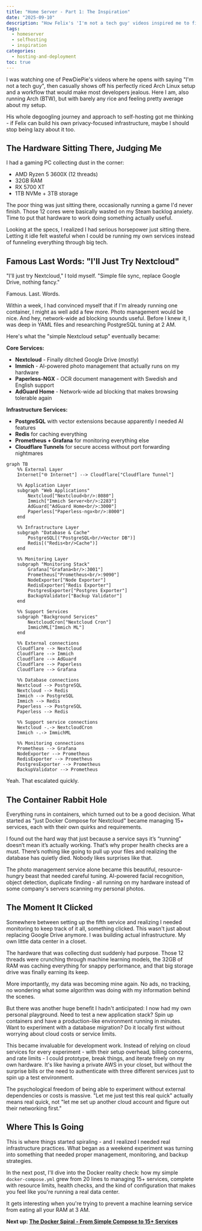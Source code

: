 ```yaml
---
title: "Home Server - Part 1: The Inspiration"
date: "2025-09-10"
description: "How Felix's 'I'm not a tech guy' videos inspired me to finally put my dusty gaming PC to work"
tags:
  - homeserver
  - selfhosting
  - inspiration
categories:
  - hosting-and-deployment
toc: true
---
```


I was watching one of PewDiePie's videos where he opens with saying "I'm not a tech guy", then casually shows off his perfectly riced Arch Linux setup and a workflow that would make most developers jealous. Here I am, also running Arch (BTW), but with barely any rice and feeling pretty average about my setup.

<!--more-->

His whole degoogling journey and approach to self-hosting got me thinking - if Felix can build his own privacy-focused infrastructure, maybe I should stop being lazy about it too.

## The Hardware Sitting There, Judging Me

I had a gaming PC collecting dust in the corner:

- AMD Ryzen 5 3600X (12 threads)
- 32GB RAM
- RX 5700 XT
- 1TB NVMe + 3TB storage

The poor thing was just sitting there, occasionally running a game I'd never finish. Those 12 cores were basically wasted on my Steam backlog anxiety. Time to put that hardware to work doing something actually useful.

Looking at the specs, I realized I had serious horsepower just sitting there. Letting it idle felt wasteful when I could be running my own services instead of funneling everything through big tech.

## Famous Last Words: "I'll Just Try Nextcloud"

"I'll just try Nextcloud," I told myself. "Simple file sync, replace Google Drive, nothing fancy."

Famous. Last. Words.

Within a week, I had convinced myself that if I'm already running one container, I might as well add a few more. Photo management would be nice. And hey, network-wide ad blocking sounds useful. Before I knew it, I was deep in YAML files and researching PostgreSQL tuning at 2 AM.

Here's what the "simple Nextcloud setup" eventually became:

**Core Services:**

- **Nextcloud** - Finally ditched Google Drive (mostly)
- **Immich** - AI-powered photo management that actually runs on my hardware
- **Paperless-NGX** - OCR document management with Swedish and English support
- **AdGuard Home** - Network-wide ad blocking that makes browsing tolerable again

**Infrastructure Services:**

- **PostgreSQL** with vector extensions because apparently I needed AI features
- **Redis** for caching everything
- **Prometheus + Grafana** for monitoring everything else
- **Cloudflare Tunnels** for secure access without port forwarding nightmares

```mermaid
graph TB
    %% External Layer
    Internet["🌐 Internet"] --> Cloudflare["Cloudflare Tunnel"]

    %% Application Layer
    subgraph "Web Applications"
        Nextcloud["Nextcloud<br/>:8080"]
        Immich["Immich Server<br/>:2283"]
        AdGuard["AdGuard Home<br/>:3000"]
        Paperless["Paperless-ngx<br/>:8000"]
    end

    %% Infrastructure Layer
    subgraph "Database & Cache"
        PostgreSQL[("PostgreSQL<br/>Vector DB")]
        Redis[("Redis<br/>Cache")]
    end

    %% Monitoring Layer
    subgraph "Monitoring Stack"
        Grafana["Grafana<br/>:3001"]
        Prometheus["Prometheus<br/>:9090"]
        NodeExporter["Node Exporter"]
        RedisExporter["Redis Exporter"]
        PostgresExporter["Postgres Exporter"]
        BackupValidator["Backup Validator"]
    end

    %% Support Services
    subgraph "Background Services"
        NextcloudCron["Nextcloud Cron"]
        ImmichML["Immich ML"]
    end

    %% External connections
    Cloudflare --> Nextcloud
    Cloudflare --> Immich
    Cloudflare --> AdGuard
    Cloudflare --> Paperless
    Cloudflare --> Grafana

    %% Database connections
    Nextcloud --> PostgreSQL
    Nextcloud --> Redis
    Immich --> PostgreSQL
    Immich --> Redis
    Paperless --> PostgreSQL
    Paperless --> Redis

    %% Support service connections
    Nextcloud -.-> NextcloudCron
    Immich -.-> ImmichML

    %% Monitoring connections
    Prometheus --> Grafana
    NodeExporter --> Prometheus
    RedisExporter --> Prometheus
    PostgresExporter --> Prometheus
    BackupValidator --> Prometheus
```

Yeah. That escalated quickly.

## The Container Rabbit Hole

Everything runs in containers, which turned out to be a good decision. What started as "just Docker Compose for Nextcloud" became managing 15+ services, each with their own quirks and requirements.

I found out the hard way that just because a service says it’s “running” doesn’t mean it’s actually working. That’s why proper health checks are a must. There’s nothing like going to pull up your files and realizing the database has quietly died. Nobody likes surprises like that.

The photo management service alone became this beautiful, resource-hungry beast that needed careful tuning. AI-powered facial recognition, object detection, duplicate finding - all running on my hardware instead of some company's servers scanning my personal photos.

## The Moment It Clicked

Somewhere between setting up the fifth service and realizing I needed monitoring to keep track of it all, something clicked. This wasn't just about replacing Google Drive anymore. I was building actual infrastructure. My own little data center in a closet.

The hardware that was collecting dust suddenly had purpose. Those 12 threads were crunching through machine learning models, the 32GB of RAM was caching everything for snappy performance, and that big storage drive was finally earning its keep.

More importantly, my data was becoming mine again. No ads, no tracking, no wondering what some algorithm was doing with my information behind the scenes.

But there was another huge benefit I hadn't anticipated: I now had my own personal playground. Need to test a new application stack? Spin up containers and have a production-like environment running in minutes. Want to experiment with a database migration? Do it locally first without worrying about cloud costs or service limits.

This became invaluable for development work. Instead of relying on cloud services for every experiment - with their setup overhead, billing concerns, and rate limits - I could prototype, break things, and iterate freely on my own hardware. It's like having a private AWS in your closet, but without the surprise bills or the need to authenticate with three different services just to spin up a test environment.

The psychological freedom of being able to experiment without external dependencies or costs is massive. "Let me just test this real quick" actually means real quick, not "let me set up another cloud account and figure out their networking first."

## Where This Is Going

This is where things started spiraling - and I realized I needed real infrastructure practices. What began as a weekend experiment was turning into something that needed proper management, monitoring, and backup strategies.

In the next post, I'll dive into the Docker reality check: how my simple `docker-compose.yml` grew from 20 lines to managing 15+ services, complete with resource limits, health checks, and the kind of configuration that makes you feel like you're running a real data center.

It gets interesting when you're trying to prevent a machine learning service from eating all your RAM at 3 AM.

**Next up: [The Docker Spiral - From Simple Compose to 15+ Services](../home-server-part2)**
